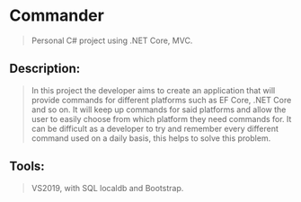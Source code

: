 # Commander
> Personal C# project using .NET Core, MVC.

## Description:

> In this project the developer aims to create an application that will provide commands for different platforms such as EF Core, .NET Core and so on. It will keep up commands for said platforms and allow the user to easily choose from which platform they need commands for. It can be difficult as a developer to try and remember every different command used on a daily basis, this helps to solve this problem.

## Tools:

> VS2019, with SQL localdb and Bootstrap.
